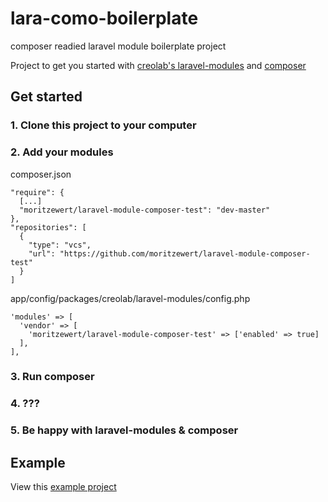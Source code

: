 lara-como-boilerplate
=====================

composer readied laravel module boilerplate project

Project to get you started with [creolab's laravel-modules](https://github.com/creolab/laravel-modules) and [composer](https://getcomposer.org)

## Get started

### 1. Clone this project to your computer
### 2. Add your modules
composer.json
```
"require": {
  [...]
  "moritzewert/laravel-module-composer-test": "dev-master"
},
"repositories": [
  {
    "type": "vcs",
    "url": "https://github.com/moritzewert/laravel-module-composer-test"
  }
]
```

app/config/packages/creolab/laravel-modules/config.php
```
'modules' => [
  'vendor' => [
    'moritzewert/laravel-module-composer-test' => ['enabled' => true]
  ],
],
```
### 3. Run composer
### 4. ???
### 5. Be happy with laravel-modules & composer

## Example
View this [example project](https://github.com/moritzewert/lara-como-boilerplate-example)
